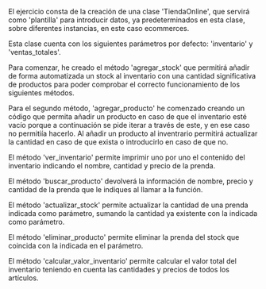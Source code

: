 El ejercicio consta de la creación de una clase 'TiendaOnline', que servirá como 'plantilla' para introducir datos, ya predeterminados en esta clase, sobre diferentes instancias, en este caso ecommerces.

Esta clase cuenta con los siguientes parámetros por defecto: 'inventario' y 'ventas_totales'.

Para comenzar, he creado el método 'agregar_stock' que permitirá añadir de forma automatizada un stock al inventario con una cantidad significativa de productos para poder comprobar el correcto funcionamiento de los siguientes métodos.

Para el segundo método, 'agregar_producto' he comenzado creando un código que permita añadir un producto en caso de que el inventario esté vacío porque a continuación se pide iterar a través de este, y en ese caso no permitiía hacerlo. Al añadir un producto al inventrario permitirá actualizar la cantidad en caso de que exista o introducirlo en caso de que no. 

El método 'ver_inventario' permite imprimir uno por uno el contenido del inventario indicando el nombre, cantidad y precio de la prenda.

El método 'buscar_producto' devolverá la información de nombre, precio y cantidad de la prenda que le indiques al llamar a la función.

El método 'actualizar_stock' permite actualizar la cantidad de una prenda indicada como parámetro, sumando la cantidad ya existente con la indicada como parámetro.

El método 'eliminar_producto' permite eliminar la prenda del stock que coincida con la indicada en el parámetro.

El método 'calcular_valor_inventario' permite calcular el valor total del inventario teniendo en cuenta las cantidades y precios de todos los artículos.